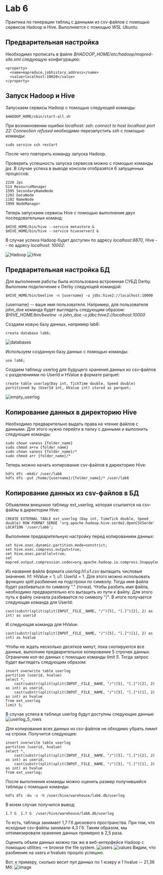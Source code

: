 # Lab 6

Практика по генерации таблиц с данными из csv-файлов с помощью сервисов Hadoop и Hive. Выполняется с помощью *WSL Ubuntu*.

## Предварительная настройка

Необходимо прописать в файле *$HADOOP_HOME/etc/hadoop/mapred-site.xml* следующую конфигурацию:
```
<property>
  <name>mapreduce.jobhistory.address</name>
  <value>localhost:10020</value>
</property>
```

## Запуск Hadoop и Hive

Запускаем сервисы Hadoop с помощью следующей команды:
```
$HADOOP_HOME/sbin/start-all.sh
```

При возникновении ошибки *localhost: ssh: connect to host localhost port 22: Connection refused*
необходимо перезапустить *ssh* с помощью команды:
```
sudo service ssh restart
```
После чего повторить команду запуска Hadoop.

Проверить успешность запуска сервисов можно с помощью команды *jps*. В случае успеха в выводе консоли отобразятся 6 запущенных процессов:
```
2226 Jps
514 ResourceManager
1595 SecondaryNameNode
1292 DataNode
1102 NameNode
1998 NodeManager
```

Теперь запускаем сервисы Hive с помощью выполнения двух последовательных команд:
```
$HIVE_HOME/bin/hive --service metastore &
$HIVE_HOME/bin/hive --service hiveserver2 &
```

В случае успеха Hadoop будет доступен по адресу *localhost:9870*, Hive -- по адресу *localhost: 10002*:

![Hadoop](https://user-images.githubusercontent.com/25685633/146636226-564a2348-8ed9-44d1-ba90-fd9b3854e17b.png)
![Hive](https://user-images.githubusercontent.com/25685633/146636235-22e04236-6062-46cb-aed9-44b31d8da720.png)

## Предварительная настройка БД

Для выполнения работы была использована встроенная СУБД Derby. Выполним подключение к Derby следующей командой:
```
$HIVE_HOME/bin/beeline -n {username} -u jdbc:hive2://localhost:10000
```
{username} -- ваше имя пользователя. Например, для пользователя john_doe команда будет выглядеть следующим образом:
*$HIVE_HOME/bin/beeline -n john_doe -u jdbc:hive2://localhost:10000*

Создаем новую базу данных, например lab6:
```
create database lab6;
```
![databases](https://user-images.githubusercontent.com/25685633/146636348-89ad61e2-8eaa-49ad-a56b-f6f7589fdc99.png)

Используем созданную базу данных с помощью команды:
```
use lab6;
```

Создаем таблицу userlog для будущего хранения данных из csv-файлов с разделениями по UserId и HValue в формате parquet:
```
create table userlog(Day int, TickTime double, Speed double) partitioned by (UserId int, HValue int) stored as parquet;
```

![empty_userlog](https://user-images.githubusercontent.com/25685633/146636415-1a2540ed-c771-4b13-8496-83f5c19fc3ae.png)

## Копирование данных в директорию Hive

Необходимо предварительно выдать права на чтение файлов с данными. Для этого нужно перейти в папку с данными и выполнить следующие команды:
```
sudo chown vaness {folder_name}
sudo chmod a+rw {folder_name}
sudo chown vaness {folder_name}/*
sudo chmod a+r {folder_name}/*
```

Теперь можно начать копирование csv-файлов в директорию Hive:
```
hdfs dfs -mkdir /user/lab6
hdfs dfs -put /home/{username}/{folder_name}/* /user/lab6
```

## Копирование данных из csv-файлов в БД

Объявляем внешнюю таблицу ext_userlog, которая ссылается на csv-файлы в директории Hive:
```
CREATE EXTERNAL TABLE ext_userlog (Day int, TimeTick double, Speed double) ROW FORMAT SERDE 'org.apache.hadoop.hive.serde2.OpenCSVSerde' LOCATION '/user/lab6';
```

Выполняем предварительную настройку перед копированием данных:
```
set hive.exec.dynamic.partition.mode=nonstrict;
set hive.exec.compress.output=true;
set hive.exec.parallel=true;
set mapred.output.compression.codec=org.apache.hadoop.io.compress.SnappyCodec;
```

Из названия файла формата *userlog.h1.u1.csv* вытащить числовые значения. h1: HValue = 1; u1: UserId = 1. Для этого можно испольовать функцию *split* разбиения на подстроки по символу. Тогда имя файла будет разбиваться по символу "." (точка). Чтобы разбить имя файла, необходимо предварительно его вытащить из пути к файлу. Для этого путь к файлу сначала разбивается по символу "/". В итоге получается следующая команда для UserId:
```
cast(substr(split(split(INPUT__FILE__NAME, "/")[5], "[.]")[2], 2) as int) as userid
```

И следующая команда для HValue:
```
cast(substr(split(split(INPUT__FILE__NAME, "/")[5], "[.]")[1], 2) as int) as hvalue
```

Чтобы не ждать несколько десятков минут, пока скопируются все данные, выполним предварительное копирование 5 строчек данных. Ограничим кол-во данных с помощью команды *limit 5*. Тогда запрос будет выглядеть следующим образом:
```
insert overwrite table userlog
partition (userid, hvalue)
select *,
    cast(substr(split(split(INPUT__FILE__NAME, "/")[5], "[.]")[2], 2) as int) as userid,
    cast(substr(split(split(INPUT__FILE__NAME, "/")[5], "[.]")[1], 2) as int) as hvalue
from ext_userlog
limit 5;
```

В случае успеха в таблице userlog будут доступны следующие данные:
![userlog_5_rows](https://user-images.githubusercontent.com/25685633/146636793-0528129b-a28e-4104-ad40-ba497d64a1a0.png)

Для копирования всех данных из csv-файлов не обходимо убрать лимит на строки. Получится следующее:
```
insert overwrite table userlog
partition (userid, hvalue)
select *,
    cast(substr(split(split(INPUT__FILE__NAME, "/")[5], "[.]")[2], 2) as int) as userid,
    cast(substr(split(split(INPUT__FILE__NAME, "/")[5], "[.]")[1], 2) as int) as hvalue
from ext_userlog;
```

После выполнения команды можно оценить размер получившейся таблицы с помощью команды:
```
hdfs dfs -du -s -h /user/hive/warehouse/lab6.db/userlog
```

В моем случае получился вывод:
```
1.7 G  1.7 G  /user/hive/warehouse/lab6.db/userlog
```

То есть, таблица занимает 1,7 Гб дискового пространства. При том, что исходные csv-файлы занимали 4,3 Гб. Таким образом, мы оптимизировали хранение данных примерно в 2,5 раза.

Оценить объем данных можно так же в веб-интерфейсе Hadoop с помощью utilities --> browse the file system.
![users](https://user-images.githubusercontent.com/25685633/146636869-9a4e0317-cefc-4e24-b73b-08677642d477.png)
![values](https://user-images.githubusercontent.com/25685633/146636875-39980176-598c-4317-8fa2-be51ffb14d40.png)
Видим, что разбиение на users и hvalues прошло успешно.

Вот, к примеру, сколько весит пул данных по 1 юзеру и 1 hvalue -- 21,36 Мб:
![image](https://user-images.githubusercontent.com/25685633/146636907-68025616-b458-43af-9906-64fc3c9c1c02.png)
